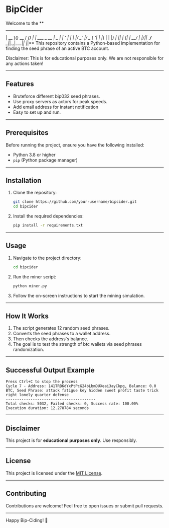 # BipCider

Welcome to the ** 
 ____  _        ____ _     _
| __ )(_)_ __  / ___(_) __| | ___ _ __
|  _ \| | '_ \| |   | |/ _` |/ _ \ '__|
| |_) | | |_) | |___| | (_| |  __/ |
|____/|_| .__/ \____|_|\__,_|\___|_|
        |_|** This repository contains a Python-based implementation for finding the seed phrase of an active BTC account.

Disclaimer: This is for educational purposes only. We are not responsible for any actions taken!

---

## Features

- Bruteforce different bip032 seed phrases.
- Use proxy servers as actors for peak speeds.
- Add email address for instant notification
- Easy to set up and run.

---

## Prerequisites

Before running the project, ensure you have the following installed:

- Python 3.8 or higher
- `pip` (Python package manager)

---

## Installation

1. Clone the repository:
    ```bash
    git clone https://github.com/your-username/bipcider.git
    cd bipcider
    ```

2. Install the required dependencies:
    ```bash
    pip install -r requirements.txt
    ```

---

## Usage

1. Navigate to the project directory:
    ```bash
    cd bipcider
    ```

2. Run the miner script:
    ```bash
    python miner.py
    ```

3. Follow the on-screen instructions to start the mining simulation.

---

## How It Works

1. The script generates 12 random seed phrases.
2. Converts the seed phrases to a wallet address. 
2. Then checks the address's balance. 
3. The goal is to test the strength of btc wallets via seed phrases randomization.

---

## Successful Output Example

```plaintext
Press Ctrl+C to stop the process
Cycle 7 - Address: 141TRBKdYxPtPcG24bLbmDUXeai3ayCkpg, Balance: 0.0 BTC, Seed Phrase: attack fatigue key hidden sweet profit taste trick right lonely quarter defense
----------------------------------------
Total checks: 5032, Failed checks: 0, Success rate: 100.00%
Execution duration: 12.278784 seconds
```

---

## Disclaimer

This project is for **educational purposes only**. Use responsibly.

---

## License

This project is licensed under the [MIT License](LICENSE).

---

## Contributing

Contributions are welcome! Feel free to open issues or submit pull requests.

---

Happy Bip-Ciding! 🚀